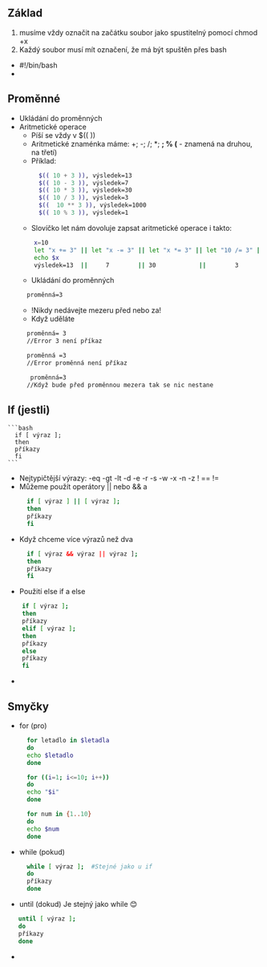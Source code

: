 ## Základ
1. musíme vždy označit na začátku soubor jako spustitelný pomocí chmod +x
2. Každý soubor musí mít označení, že má být spuštěn přes bash
* #!/bin/bash 
* 
## Proměnné
* Ukládání do proměnných
* Aritmetické operace
  * Píší se vždy v  $((  ))
  * Aritmetické znaménka máme: +; -; /; *; **; % (** - znamená na druhou, na třetí)
  * Příklad:
      ```bash
        $(( 10 + 3 )), výsledek=13
        $(( 10 - 3 )), výsledek=7
        $(( 10 * 3 )), výsledek=30
        $(( 10 / 3 )), výsledek=3
        $((  10 ** 3 )), výsledek=1000
        $(( 10 % 3 )), výsledek=1
      ```
  * Slovíčko let nám dovoluje zapsat aritmetické operace i takto:
  ```bash	
      x=10
      let "x += 3" || let "x -= 3" || let "x *= 3" || let "10 /= 3" || let "10 %= 3"  #|| je zde použito jen na ukázání možností
      echo $x
      výsledek=13  ||     7        || 30            ||        3             ||    1
   ```
   * Ukládání do proměnných
    ```bash	
      proměnná=3
    ```
    * !Nikdy nedávejte mezeru před nebo za!
    * Když uděláte 
    ```bash	
      proměnná= 3
      //Error 3 není příkaz
    ```
    ```bash	
      proměnná =3
      //Error proměnná není příkaz
    ```
    ```bash	
       proměnná=3
      //Když bude před proměnnou mezera tak se nic nestane
    ```
## If (jestli)
    ```bash	
      if [ výraz ];
      then  
      příkazy  
      fi  
    ```
 * Nejtypičtější výrazy: -eq -gt -lt -d -e -r -s -w -x -n -z ! == !=
 * Můžeme použít operátory || nebo && a
    ```bash	
      if [ výraz ] || [ výraz ];
      then  
      příkazy  
      fi  
    ``` 
 * Když chceme více výrazů než dva
    ```bash	
      if [ výraz && výraz || výraz ]; 
      then  
      příkazy  
      fi  
    ```
 * Použití else if a else
  ```bash	
      if [ výraz ];  
      then  
      příkazy 
      elif [ výraz ];  
      then  
      příkazy
      else  
      příkazy
      fi  
  ```
  *
## Smyčky
  * for (pro)
    ```bash	
      for letadlo in $letadla
      do  
      echo $letadlo  
      done  
    ```
    ```bash	
      for ((i=1; i<=10; i++))  
      do  
      echo "$i"  
      done  
    ```
    ```bash	
      for num in {1..10}  
      do  
      echo $num  
      done   
    ```
  * while (pokud)
    ```bash	
      while [ výraz ];  #Stejné jako u if
      do  
      příkazy   
      done     
    ```
  * until (dokud) Je stejný jako while 😊
   ```bash	
      until [ výraz ];  
      do  
      příkazy  
      done     
   ```
  * 

